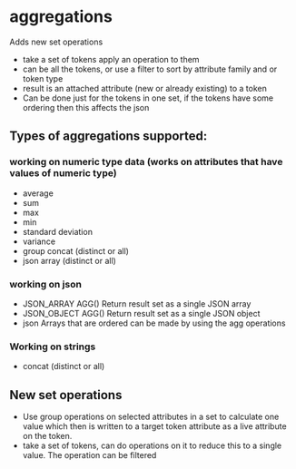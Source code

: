 # aggregations

Adds new set operations

* take a set of tokens apply an operation to them
* can be all the tokens, or use a filter to sort by attribute family and or token type
* result is an attached attribute (new or already existing) to a token
* Can be done just for the tokens in one set, if the tokens have some ordering then this affects the json

## Types of aggregations supported:


### working on numeric type data (works on attributes that have values of numeric type)
* average
* sum
* max
* min
* standard deviation
* variance
* group concat (distinct or all)
* json array (distinct or all)


### working on json
* JSON_ARRAY AGG()	Return result set as a single JSON array
* JSON_OBJECT AGG()	Return result set as a single JSON object
* json Arrays that are ordered can be made by using the agg operations


### Working on strings
* concat (distinct or all)


## New set operations

* Use group operations on selected attributes in a set to calculate one value which then is written to a target token attribute as a live attribute on the token.
* take a set of tokens, can do operations on it to reduce this to a single value. The operation can be filtered